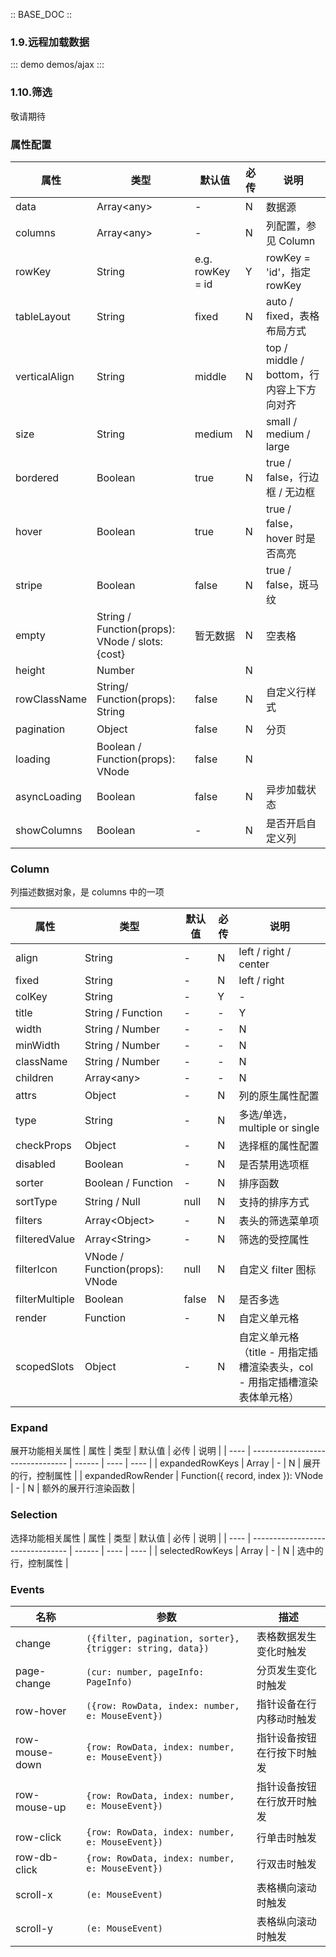 :: BASE_DOC ::

### 1.9.远程加载数据

::: demo demos/ajax
:::

### 1.10.筛选

敬请期待


### 属性配置

| 属性          | 类型                                            | 默认值           | 必传 | 说明                                      |
| ------------- | ----------------------------------------------- | ---------------- | ---- | ----------------------------------------- |
| data          | Array\<any\>                                    | -                | N    | 数据源                                    |
| columns       | Array\<any\>                                    | -                | N    | 列配置，参见 Column                       |
| rowKey        | String                                          | e.g. rowKey = id | Y    | rowKey = 'id'，指定 rowKey                |
| tableLayout   | String                                          | fixed            | N    | auto / fixed，表格布局方式                |
| verticalAlign | String                                          | middle           | N    | top / middle / bottom，行内容上下方向对齐 |
| size          | String                                          | medium          | N    | small / medium / large                   |
| bordered        | Boolean                                         | true             | N    | true / false，行边框 / 无边框             |
| hover         | Boolean                                         | true             | N    | true / false，hover 时是否高亮            |
| stripe        | Boolean                                         | false            | N    | true / false，斑马纹                      |
| empty         | String / Function(props): VNode / slots: {cost} | 暂无数据         | N    | 空表格                                    |
| height        | Number                                          |                  | N    |                                           |
| rowClassName  | String/ Function(props): String                 | false            | N    | 自定义行样式                              |
| pagination    | Object                                          | false            | N    | 分页                                      |
| loading       | Boolean / Function(props): VNode                | false            | N    |                                           |
| asyncLoading  | Boolean                                         | false            | N    | 异步加载状态                              |
| showColumns   | Boolean                                         | -                | N    | 是否开启自定义列                          |

### Column

列描述数据对象，是 columns 中的一项

| 属性           | 类型                           | 默认值   | 必传 | 说明                          |
| -------------- | ------------------------------ | -------- | ---- | ----------------------------- |
| align          | String                         | -        | N    | left / right / center         |
| fixed          | String                         | -        | N    | left / right                  |
| colKey         | String                         | -        | Y    | -                             |
| title          | String / Function              | -        | -    | Y                             | 列标题 |
| width          | String / Number                | -        | -    | N                             | - |
| minWidth       | String / Number                | -        | -    | N                             | - |
| className      | String / Number                | -        | -    | N                             | 列样式 |
| children       | Array\<any\>                   | -        | -    | N                             | 多级表头 |
| attrs          | Object                         | -        | N    | 列的原生属性配置              |
| type           | String                         | -        | N    | 多选/单选，multiple or single |
| checkProps     | Object                         | -        | N    | 选择框的属性配置              |
| disabled       | Boolean                        | -        | N    | 是否禁用选项框                |
| sorter         | Boolean / Function             | -        | N    | 排序函数                      |
| sortType       | String / Null                  | null     | N    | 支持的排序方式                |
| filters        | Array\<Object\>                | -        | N    | 表头的筛选菜单项              |
| filteredValue  | Array\<String\>                | -        | N    | 筛选的受控属性                |
| filterIcon     | VNode / Function(props): VNode | null     | N    | 自定义 filter 图标            |
| filterMultiple | Boolean                        | false    | N    | 是否多选                      |
| render         | Function                       | -    | N    | 自定义单元格                   |
| scopedSlots    | Object | -    | N    | 自定义单元格（title - 用指定插槽渲染表头，col - 用指定插槽渲染表体单元格） |

### Expand

展开功能相关属性
| 属性 | 类型 | 默认值 | 必传 | 说明 |
| ---- | -------------------------------- | ------ | ---- | ---- |
| expandedRowKeys | Array | - | N | 展开的行，控制属性 |
| expandedRowRender | Function({ record, index }): VNode | - | N | 额外的展开行渲染函数 |

### Selection

选择功能相关属性
| 属性 | 类型 | 默认值 | 必传 | 说明 |
| ---- | -------------------------------- | ------ | ---- | ---- |
| selectedRowKeys | Array | - | N | 选中的行，控制属性 |

### Events
| 名称 | 参数 | 描述 |
| -- | -- | -- |
change | `({filter, pagination, sorter}, {trigger: string, data})` | 表格数据发生变化时触发
page-change | `(cur: number, pageInfo: PageInfo)` | 分页发生变化时触发
row-hover | `({row: RowData, index: number, e: MouseEvent})` | 指针设备在行内移动时触发
row-mouse-down | `{row: RowData, index: number, e: MouseEvent})` | 指针设备按钮在行按下时触发
row-mouse-up | `{row: RowData, index: number, e: MouseEvent})` | 指针设备按钮在行放开时触发
row-click | `{row: RowData, index: number, e: MouseEvent})` | 行单击时触发
row-db-click | `{row: RowData, index: number, e: MouseEvent})` | 行双击时触发
scroll-x | `(e: MouseEvent)` | 表格横向滚动时触发
scroll-y | `(e: MouseEvent)` | 表格纵向滚动时触发